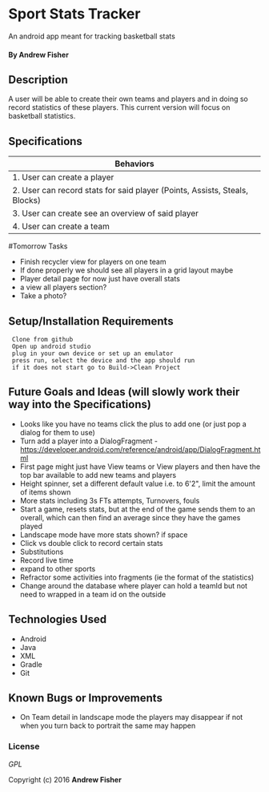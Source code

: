 # Sport Stats Tracker

An android app meant for tracking basketball stats

#### By **Andrew Fisher**

## Description
A user will be able to create their own teams and players and in doing so record statistics of these players. This current version will focus on basketball statistics.

## Specifications

|Behaviors                |
|------------------------- |
|1. User can create a player|
|2. User can record stats for said player (Points, Assists, Steals, Blocks)|
|3. User can create see an overview of said player|
|4. User can create a team|

#Tomorrow Tasks
* Finish recycler view for players on one team
* If done properly we should see all players in a grid layout maybe
* Player detail page for now just have overall stats
* a view all players section?
* Take a photo?


## Setup/Installation Requirements

```
 Clone from github
 Open up android studio
 plug in your own device or set up an emulator
 press run, select the device and the app should run
 if it does not start go to Build->Clean Project
```


## Future Goals and Ideas (will slowly work their way into the Specifications)
 * Looks like you have no teams click the plus to add one (or just pop a dialog for them to use)
 * Turn add a player into a DialogFragment - https://developer.android.com/reference/android/app/DialogFragment.html
 * First page might just have View teams or View players and then have the top bar available to add new teams and players
 * Height spinner, set a different default value i.e. to 6'2", limit the amount of items shown
 * More stats including 3s FTs attempts, Turnovers, fouls
 * Start a game, resets stats, but at the end of the game sends them to an overall, which can then find an average since they have the games played
 * Landscape mode have more stats shown? if space
 * Click vs double click to record certain stats
 * Substitutions
 * Record live time
 * expand to other sports
 * Refractor some activities into fragments (ie the format of the statistics)
* Change around the database where player can hold a teamId but not need to wrapped in a team id on the outside

## Technologies Used

* Android
* Java
* XML
* Gradle
* Git


## Known Bugs or Improvements
* On Team detail in landscape mode the players may disappear if not when you turn back to portrait the same may happen

### License

*GPL*

Copyright (c) 2016 **Andrew Fisher**
